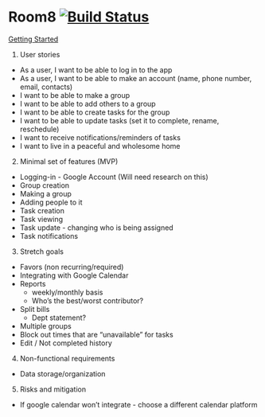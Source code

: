 # Room8 [![Build Status](https://travis-ci.com/ubclaunchpad/Room8.svg?branch=master)](https://travis-ci.com/ubclaunchpad/Room8)

[Getting Started](https://docs.google.com/document/d/1CVaAKaMRLd4syWPMctv8GJbbIl-Sb4rZhWvvKKH_XtQ/edit)

1. User stories
  - As a user, I want to be able to log in to the app
  - As a user, I want to be able to make an account (name, phone number, email, contacts)
  - I want to be able to make a group
  - I want to be able to add others to a group
  - I want to be able to create tasks for the group
  - I want to be able to update tasks (set it to complete, rename, reschedule)
  - I want to receive notifications/reminders of tasks
  - I want to live in a peaceful and wholesome home

2. Minimal set of features (MVP)
  - Logging-in - Google Account (Will need research on this)
  - Group creation
  - Making a group
  - Adding people to it
  - Task creation
  - Task viewing
  - Task update - changing who is being assigned
  - Task notifications

3. Stretch goals
  - Favors (non recurring/required)
  - Integrating with Google Calendar
  - Reports
    - weekly/monthly basis
    - Who’s the best/worst contributor?
  - Split bills
      - Dept statement?
  - Multiple groups
  - Block out times that are “unavailable” for tasks 
  - Edit / Not completed history 

4. Non-functional requirements
  - Data storage/organization

5. Risks and mitigation
  - If google calendar won’t integrate - choose a different calendar platform
